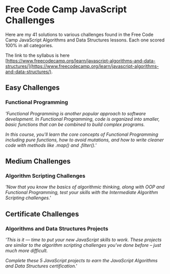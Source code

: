 # Free Code Camp JavaScript Challenges
Here are my 41 solutions to various challenges found in the Free Code Camp JavaScript Algorithms and Data Structures lessons. Each one scored 100% in all categories.

The link to the syllabus is here [https://www.freecodecamp.org/learn/javascript-algorithms-and-data-structures/](https://www.freecodecamp.org/learn/javascript-algorithms-and-data-structures/).

## Easy Challenges
### Functional Programming

*'Functional Programming is another popular approach to software development. In Functional Programming, code is organized into smaller, basic functions that can be combined to build complex programs.*

*In this course, you'll learn the core concepts of Functional Programming including pure functions, how to avoid mutations, and how to write cleaner code with methods like .map() and .filter().'*


## Medium Challenges
### Algorithm Scripting Challenges

*'Now that you know the basics of algorithmic thinking, along with OOP and Functional Programming, test your skills with the Intermediate Algorithm Scripting challenges.'*


## Certificate Challenges
### Algorithms and Data Structures Projects
 

*'This is it — time to put your new JavaScript skills to work. These projects are similar to the algorithm scripting challenges you've done before – just much more difficult.*

*Complete these 5 JavaScript projects to earn the JavaScript Algorithms and Data Structures certification.'*
